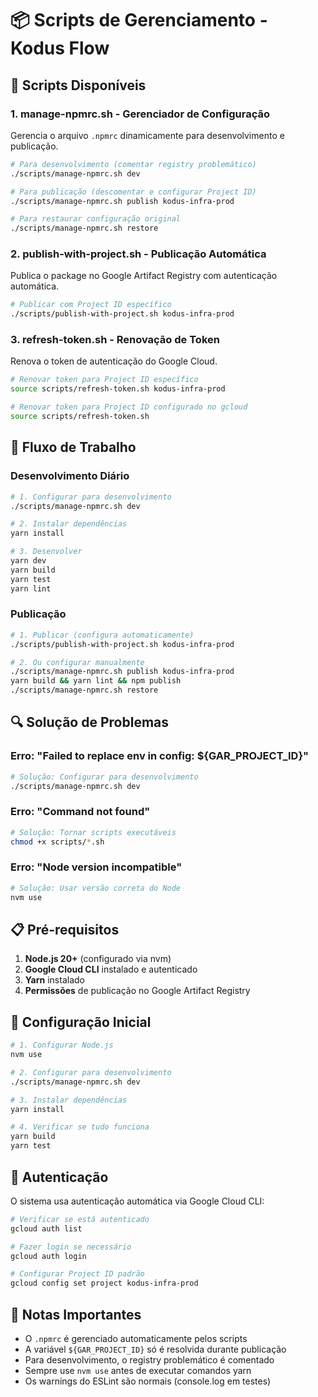 # 📦 Scripts de Gerenciamento - Kodus Flow

## 🔧 Scripts Disponíveis

### 1. **manage-npmrc.sh** - Gerenciador de Configuração
Gerencia o arquivo `.npmrc` dinamicamente para desenvolvimento e publicação.

```bash
# Para desenvolvimento (comentar registry problemático)
./scripts/manage-npmrc.sh dev

# Para publicação (descomentar e configurar Project ID)
./scripts/manage-npmrc.sh publish kodus-infra-prod

# Para restaurar configuração original
./scripts/manage-npmrc.sh restore
```

### 2. **publish-with-project.sh** - Publicação Automática
Publica o package no Google Artifact Registry com autenticação automática.

```bash
# Publicar com Project ID específico
./scripts/publish-with-project.sh kodus-infra-prod
```

### 3. **refresh-token.sh** - Renovação de Token
Renova o token de autenticação do Google Cloud.

```bash
# Renovar token para Project ID específico
source scripts/refresh-token.sh kodus-infra-prod

# Renovar token para Project ID configurado no gcloud
source scripts/refresh-token.sh
```

## 🚀 Fluxo de Trabalho

### **Desenvolvimento Diário**
```bash
# 1. Configurar para desenvolvimento
./scripts/manage-npmrc.sh dev

# 2. Instalar dependências
yarn install

# 3. Desenvolver
yarn dev
yarn build
yarn test
yarn lint
```

### **Publicação**
```bash
# 1. Publicar (configura automaticamente)
./scripts/publish-with-project.sh kodus-infra-prod

# 2. Ou configurar manualmente
./scripts/manage-npmrc.sh publish kodus-infra-prod
yarn build && yarn lint && npm publish
./scripts/manage-npmrc.sh restore
```

## 🔍 Solução de Problemas

### **Erro: "Failed to replace env in config: ${GAR_PROJECT_ID}"**
```bash
# Solução: Configurar para desenvolvimento
./scripts/manage-npmrc.sh dev
```

### **Erro: "Command not found"**
```bash
# Solução: Tornar scripts executáveis
chmod +x scripts/*.sh
```

### **Erro: "Node version incompatible"**
```bash
# Solução: Usar versão correta do Node
nvm use
```

## 📋 Pré-requisitos

1. **Node.js 20+** (configurado via nvm)
2. **Google Cloud CLI** instalado e autenticado
3. **Yarn** instalado
4. **Permissões** de publicação no Google Artifact Registry

## 🎯 Configuração Inicial

```bash
# 1. Configurar Node.js
nvm use

# 2. Configurar para desenvolvimento
./scripts/manage-npmrc.sh dev

# 3. Instalar dependências
yarn install

# 4. Verificar se tudo funciona
yarn build
yarn test
```

## 🔐 Autenticação

O sistema usa autenticação automática via Google Cloud CLI:

```bash
# Verificar se está autenticado
gcloud auth list

# Fazer login se necessário
gcloud auth login

# Configurar Project ID padrão
gcloud config set project kodus-infra-prod
```

## 📝 Notas Importantes

- O `.npmrc` é gerenciado automaticamente pelos scripts
- A variável `${GAR_PROJECT_ID}` só é resolvida durante publicação
- Para desenvolvimento, o registry problemático é comentado
- Sempre use `nvm use` antes de executar comandos yarn
- Os warnings do ESLint são normais (console.log em testes) 
